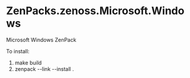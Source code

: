 ZenPacks.zenoss.Microsoft.Windows
=================================

Microsoft Windows ZenPack

To install:

1. make build
2. zenpack --link --install .

